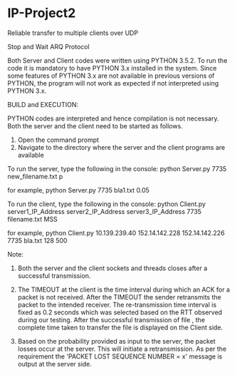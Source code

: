 # IP-Project2
Reliable transfer to multiple clients over UDP

Stop and Wait ARQ Protocol

Both Server and Client codes were written using PYTHON 3.5.2. To run the code it is mandatory to have PYTHON 3.x installed in the system. Since some features of PYTHON 3.x are not available in previous versions of PYTHON, the program will not work as expected if not interpreted using PYTHON 3.x.

BUILD and EXECUTION:

PYTHON codes are interpreted and hence compilation is not necessary. Both the server and the client need to be started as follows.
1. Open the command prompt
2. Navigate to the directory where the server and the client programs are available

To run the server, type the following in the console:
python Server.py 7735 new_filename.txt p

for example,
python Server.py 7735 bla1.txt 0.05

To run the client, type the following in the console:
python Client.py server1_IP_Address    server2_IP_Address  server3_IP_Address 7735 filename.txt   MSS

for example,
python Client.py 10.139.239.40 152.14.142.228 152.14.142.226 7735 bla.txt 128 500


Note:

1. Both the server and the client sockets and threads closes after a successful transmission.

2. The TIMEOUT at the client is the time interval during which an ACK for a packet is not received. After the TIMEOUT the sender retransmits the packet to the intended receiver. The re-transmission time interval is fixed as 0.2 seconds which was selected based on the RTT observed during our testing. After the successful transmission of file , the complete time taken to transfer the file is displayed on the Client side.

3. Based on the probability provided as input to the server, the packet losses occur at the server. This will initiate a retransmission. As per the requirement the 'PACKET LOST SEQUENCE NUMBER = x' message is output at the server side.

